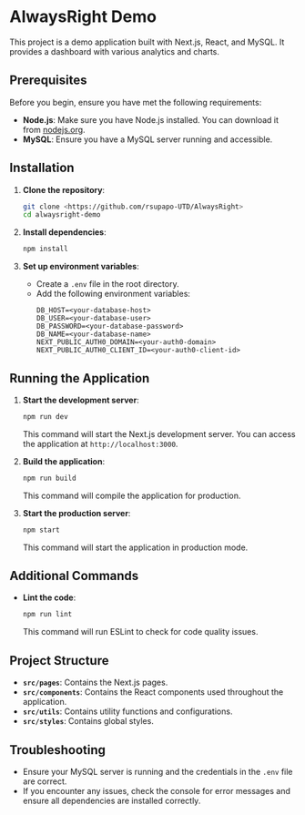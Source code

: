 
# AlwaysRight Demo

This project is a demo application built with Next.js, React, and MySQL. It provides a dashboard with various analytics and charts.

## Prerequisites

Before you begin, ensure you have met the following requirements:

- **Node.js**: Make sure you have Node.js installed. You can download it from [nodejs.org](https://nodejs.org/).
- **MySQL**: Ensure you have a MySQL server running and accessible.

## Installation

1. **Clone the repository**:
   ```bash
   git clone <https://github.com/rsupapo-UTD/AlwaysRight>
   cd alwaysright-demo
   ```

2. **Install dependencies**:
   ```bash
   npm install
   ```

3. **Set up environment variables**:
   - Create a `.env` file in the root directory.
   - Add the following environment variables:
     ```plaintext
     DB_HOST=<your-database-host>
     DB_USER=<your-database-user>
     DB_PASSWORD=<your-database-password>
     DB_NAME=<your-database-name>
     NEXT_PUBLIC_AUTH0_DOMAIN=<your-auth0-domain>
     NEXT_PUBLIC_AUTH0_CLIENT_ID=<your-auth0-client-id>
     ```

## Running the Application

1. **Start the development server**:
   ```bash
   npm run dev
   ```

   This command will start the Next.js development server. You can access the application at `http://localhost:3000`.

2. **Build the application**:
   ```bash
   npm run build
   ```

   This command will compile the application for production.

3. **Start the production server**:
   ```bash
   npm start
   ```

   This command will start the application in production mode.

## Additional Commands

- **Lint the code**:
  ```bash
  npm run lint
  ```

  This command will run ESLint to check for code quality issues.

## Project Structure

- **`src/pages`**: Contains the Next.js pages.
- **`src/components`**: Contains the React components used throughout the application.
- **`src/utils`**: Contains utility functions and configurations.
- **`src/styles`**: Contains global styles.

## Troubleshooting

- Ensure your MySQL server is running and the credentials in the `.env` file are correct.
- If you encounter any issues, check the console for error messages and ensure all dependencies are installed correctly.

